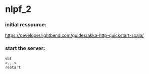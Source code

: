# nlpf_2

### initial ressource:
https://developer.lightbend.com/guides/akka-http-quickstart-scala/

### start the server:

```
sbt
<...>
reStart
```
